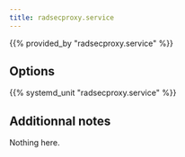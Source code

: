 ```yaml
---
title: radsecproxy.service
---
```


{{% provided_by "radsecproxy.service" %}}

## Options

{{% systemd_unit "radsecproxy.service" %}}

## Additionnal notes

Nothing here.
